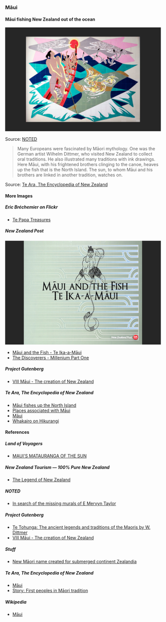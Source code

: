 ### Māui

#### Māui fishing New Zealand out of the ocean

![Te Ika-a-Māui mural by E. Mervyn Taylor (1962)](pictures/15x10cm-te-ika-a-maui-mural-by-e-mervyn-taylor.jpg)

Source: [NOTED](https://www.noted.co.nz/culture/culture-arts/e-mervyn-taylor-in-search-of-the-missing-murals-of-a-kiwi-artist)

> Many Europeans were fascinated by Māori mythology.
> One was the German artist Wilhelm Dittmer,
> who visited New Zealand to collect oral traditions.
> He also illustrated many traditions with ink drawings.
> Here Māui, with his frightened brothers clinging to the canoe,
> heaves up the fish that is the North Island.
> The sun, to whom Māui and his brothers are linked
> in another tradition, watches on.

Source: [Te Ara, The Encyclopedia of New Zealand](https://teara.govt.nz/en/artwork/2383/maui-fishing-new-zealand-out-of-the-ocean)

#### More Images

##### Eric Bréchemier on Flickr

* [Te Papa Treasures](https://www.flickr.com/photos/eric_brechemier/3319884409/in/album-72157611251752316/)

##### New Zealand Post

![Māui and the Fish - Te Ika-a-Māui, by David Hakaraia](pictures/15x10cm-maui-and-the-fish.jpg)

* [Māui and the Fish - Te Ika-a-Māui](https://stamps.nzpost.co.nz/new-zealand/2018/maui-and-fish-te-ika-maui)
* [The Discoverers - Millenium Part One](https://stamps.nzpost.co.nz/new-zealand/1997/discoverers-millenium-part-one)

##### Project Gutenberg

* [VIII Māui - The creation of New Zealand](https://www.gutenberg.org/files/54610/54610-h/54610-h.htm#VIII)

##### Te Ara, The Encyclopedia of New Zealand

* [Māui fishes up the North Island](https://teara.govt.nz/en/artwork/5982/maui-fishes-up-the-north-island)
* [Places associated with Māui](https://teara.govt.nz/en/map/2382/places-associated-with-maui)
* [Māui](https://teara.govt.nz/en/document/3802/maui)
* [Whakairo on Hikurangi](https://teara.govt.nz/en/photograph/33352/whakairo-on-hikurangi)

#### References

##### Land of Voyagers

* [MAUI'S MATAURANGA OF THE SUN](https://www.thevoyage.co.nz/en/video/72_MAUI-S-MATAURANGA-OF-THE-SUN)

##### New Zealand Tourism — 100% Pure New Zealand

* [The Legend of New Zealand](https://www.newzealand.com/us/feature/the-legend-of-new-zealand/)

##### NOTED

* [In search of the missing murals of E Mervyn Taylor](https://www.noted.co.nz/culture/culture-arts/e-mervyn-taylor-in-search-of-the-missing-murals-of-a-kiwi-artist)

##### Project Gutenberg

* [Te Tohunga: The ancient legends and traditions of the Maoris by W. Dittmer](https://www.gutenberg.org/ebooks/54610)
* [VIII Māui - The creation of New Zealand](https://www.gutenberg.org/files/54610/54610-h/54610-h.htm#VIII)

##### Stuff

* [New Māori name created for submerged continent Zealandia](https://www.stuff.co.nz/national/112578516/new-mori-name-created-for-submerged-continent-zealandia)

##### Te Ara, The Encyclopedia of New Zealand

* [Māui](https://teara.govt.nz/en/first-peoples-in-maori-tradition/page-3)
* [Story: First peoples in Māori tradition](https://teara.govt.nz/en/first-peoples-in-maori-tradition)

##### Wikipedia

* [Māui](https://en.wikipedia.org/wiki/M%C4%81ui_(mythology))
